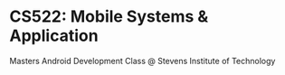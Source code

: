 # CS522: Mobile Systems & Application
Masters Android Development Class @ Stevens Institute of Technology
